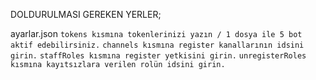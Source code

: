 DOLDURULMASI GEREKEN YERLER;

ayarlar.json
`tokens kısmına tokenlerinizi yazın / 1 dosya ile 5 bot aktif edebilirsiniz.`
`channels kısmına register kanallarının idsini girin.`
`staffRoles kısmına register yetkisini girin.`
`unregisterRoles kısmına kayıtsızlara verilen rolün idsini girin.`
